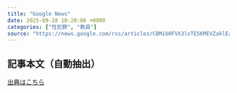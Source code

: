 ```yaml
---
title: "Google News"
date: 2025-09-28 10:20:06 +0900
categories: ["性犯罪", "教員"]
source: "https://news.google.com/rss/articles/CBMib0FVX3lxTE5KMEVZaklEaExyczJkYllHSXMxaGNFanVaMEhOc200cXVhNFdqeWlkMnI3ZUQ3eWphNkpJWDlqY09zd0YycGY4VmpGRU1TNEFzY3dRenRMUXVDTWxiMjZMOE1SWjFtazA3VTRxWUZSQQ?oc=5"
---
```


## 記事本文（自動抽出）
<body class="y0K44d EA71Tc" id="readabilityBody"></body>

[出典はこちら](https://news.google.com/rss/articles/CBMib0FVX3lxTE5KMEVZaklEaExyczJkYllHSXMxaGNFanVaMEhOc200cXVhNFdqeWlkMnI3ZUQ3eWphNkpJWDlqY09zd0YycGY4VmpGRU1TNEFzY3dRenRMUXVDTWxiMjZMOE1SWjFtazA3VTRxWUZSQQ?oc=5)
